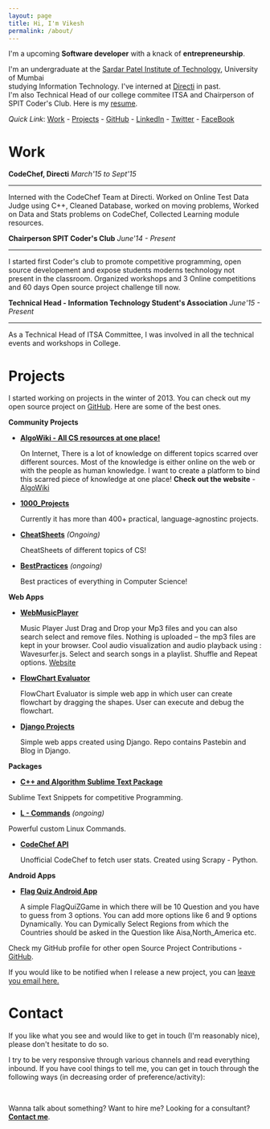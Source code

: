 ```yaml
---
layout: page
title: Hi, I'm Vikesh
permalink: /about/
---
```


I'm a upcoming <b>Software developer</b> with a knack of <b>entrepreneurship</b>. 


I'm an undergraduate at the [Sardar Patel Institute of Technology](www.spit.ac.in), University of Mumbai <br/>
studying Information Technology. I've interned at [Directi](www.directi.com) in past. <br/>
I'm also Technical Head of our college commitee ITSA and Chairperson of SPIT Coder's Club. Here is my [resume]().  

<i>Quick Link</i>: [Work](#work) - [Projects](#projects) - [GitHub](https://www.github.com/vicky002) - [LinkedIn]() - [Twitter](www.twitter.com/vikesh002) - [FaceBook](www.facebook.com/blackhat002)  

# Work

 **CodeChef, Directi**
  *March'15 to Sept'15*
 _____
Interned with the CodeChef Team at Directi. Worked on Online Test Data Judge using C++, Cleaned Database, worked on moving problems, Worked on Data and Stats problems on CodeChef, Collected Learning module resources.

**Chairperson SPIT Coder's Club**
*June'14 - Present*

---
I started first Coder's club to promote competitive programming, open source developement and expose students moderns technology not present in the classroom. Organized workshops and 3 Online competitions and 60 days Open source project challenge till now. 

**Technical Head - Information Technology Student's Association** 
*June'15 - Present*

---
As a Technical Head of ITSA Committee, I was involved in all the technical events and workshops in College. 


# Projects 

I started working on projects in the winter of 2013. You can check out my open source project on [GitHub](www.github.com/vicky002). Here are some of the best ones.

**Community Projects**

 - **[AlgoWiki - All CS resources at one place!]((https://github.com/vicky002/AlgoWiki))**
 
   On Internet, There is a lot of knowledge on different topics scarred over different sources. Most of the      knowledge is either online on the web or with the people as human knowledge. I want to create a platform      to bind this scarred piece of knowledge at one place!
   **Check out the website** - [AlgoWiki](www.algowiki.in) 

 - **[1000_Projects](https://github.com/vicky002/1000_Projects)** 
   
   Currently it has more than 400+ practical, language-agnostinc projects. 

 - **[CheatSheets](https://github.com/vicky002/CheatSheets)** 
     _(Ongoing)_
    
    CheatSheets of different topics of CS!
 - **[BestPractices](https://github.com/vicky002/BestPractices)** _(ongoing)_
	
  	Best practices of everything in Computer Science!

**Web Apps**

 - **[WebMusicPlayer](https://github.com/vicky002/WebMusicPlayer)**
  
   Music Player Just Drag and Drop your Mp3 files and you can also search select and remove files. Nothing is uploaded – the mp3 files are kept in your browser.
   Cool audio visualization and audio playback using : Wavesurfer.js. Select and search songs in a playlist. Shuffle and Repeat options.
   [Website](https://myfirstplayer.herokuapp.com/)
 - **[FlowChart Evaluator](https://github.com/vicky002/Flowchart-Evaluator)**
  
   FlowChart Evaluator is simple web app in which user can create flowchart by dragging the shapes. User can execute and debug the flowchart.
 - **[Django Projects](https://github.com/vicky002/Django-Project)**
  
   Simple web apps created using Django. Repo contains Pastebin and Blog in Django.

**Packages**

 - **[C++ and Algorithm Sublime Text Package](https://github.com/vicky002/Cplusplus_and_Algo_Sublime_Package)**
 	
  Sublime Text Snippets for competitive Programming.

 - **[L - Commands](https://github.com/vicky002/L-Commands)** _(ongoing)_
 	
  Powerful custom Linux Commands. 

 - **[CodeChef API](https://github.com/vicky002/CodeChef-API)**
  
    Unofficial CodeChef to fetch user stats. Created using Scrapy - Python.

**Android Apps**

 - **[Flag Quiz Android App](https://github.com/vicky002/FlagQuiz-Android_App)**
  
   A simple FlagQuiZGame in which there will be 10 Question and you have to guess from 3 options. You can add more options like 6 and 9 options Dynamically. You can Dymically Select Regions from which the Countries should be asked in the Question like Aisa,North_America etc. 
 
Check my GitHub profile for other open Source Project Contributions - [GitHub](www.github.com/vicky002). 

If you would like to be notified when I release a new project, you can [leave you email here.](http://eepurl.com/bIgxHz)

# Contact

If you like what you see and would like to get in touch (I'm reasonably nice), please don't hesitate to do so.

I try to be very responsive through various channels and read everything inbound. If you have cool things to tell me, you can get in touch through the following ways (in decreasing order of preference/activity):

<div class="col-1-3">
 <a class="fa fa-2x fa-envelope-o" href="tvicky002+gitpage@gmail.com" role="button" target="_blank"></a> &nbsp;&nbsp;&nbsp;&nbsp;&nbsp;
<a class="fa fa-2x fa-linkedin" href="linkedin.com/in/vikeshtiwari" role="button" target="_blank"></a> &nbsp;&nbsp;&nbsp;&nbsp;&nbsp;
<a class="fa fa-2x fa-twitter" href="https://twitter.com/{{ site.twitter_username }}"></a>
</div>




Wanna talk about something? Want to hire me? Looking for a consultant?
[**Contact me**](/contact).


